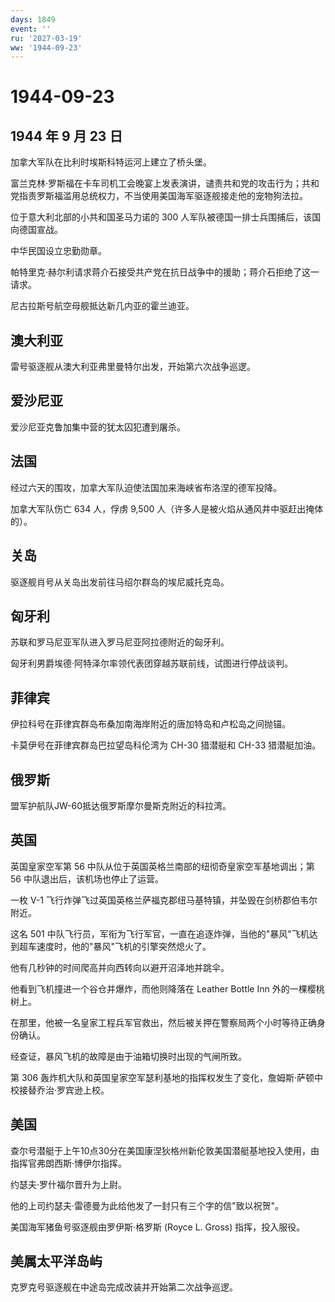 ```yaml
---
days: 1849
event: ''
ru: '2027-03-19'
ww: '1944-09-23'
---
```


# 1944-09-23

## 1944 年 9 月 23 日

加拿大军队在比利时埃斯科特运河上建立了桥头堡。

富兰克林·罗斯福在卡车司机工会晚宴上发表演讲，谴责共和党的攻击行为；共和党指责罗斯福滥用总统权力，不当使用美国海军驱逐舰接走他的宠物狗法拉。

位于意大利北部的小共和国圣马力诺的 300
人军队被德国一排士兵围捕后，该国向德国宣战。

中华民国设立忠勤勋章。

帕特里克·赫尔利请求蒋介石接受共产党在抗日战争中的援助；蒋介石拒绝了这一请求。

尼古拉斯号航空母舰抵达新几内亚的霍兰迪亚。

## 澳大利亚

雷号驱逐舰从澳大利亚弗里曼特尔出发，开始第六次战争巡逻。

## 爱沙尼亚

爱沙尼亚克鲁加集中营的犹太囚犯遭到屠杀。

## 法国

经过六天的围攻，加拿大军队迫使法国加来海峡省布洛涅的德军投降。

加拿大军队伤亡 634 人，俘虏 9,500
人（许多人是被火焰从通风井中驱赶出掩体的）。

## 关岛

驱逐舰肖号从关岛出发前往马绍尔群岛的埃尼威托克岛。

## 匈牙利

苏联和罗马尼亚军队进入罗马尼亚阿拉德附近的匈牙利。

匈牙利男爵埃德·阿特泽尔率领代表团穿越苏联前线，试图进行停战谈判。

## 菲律宾

伊拉科号在菲律宾群岛布桑加南海岸附近的唐加特岛和卢松岛之间抛锚。

卡莫伊号在菲律宾群岛巴拉望岛科伦湾为 CH-30 猎潜艇和 CH-33 猎潜艇加油。

## 俄罗斯

盟军护航队JW-60抵达俄罗斯摩尔曼斯克附近的科拉湾。

## 英国

英国皇家空军第 56 中队从位于英国英格兰南部的纽彻奇皇家空军基地调出；第
56 中队退出后，该机场也停止了运营。

一枚 V-1
飞行炸弹飞过英国英格兰萨福克郡纽马基特镇，并坠毁在剑桥郡伯韦尔附近。

这名 501
中队飞行员，军衔为飞行军官，一直在追逐炸弹，当他的"暴风"飞机达到超车速度时，他的"暴风"飞机的引擎突然熄火了。

他有几秒钟的时间爬高并向西转向以避开沼泽地并跳伞。

他看到飞机撞进一个谷仓并爆炸，而他则降落在 Leather Bottle Inn
外的一棵樱桃树上。

在那里，他被一名皇家工程兵军官救出，然后被关押在警察局两个小时等待正确身份确认。

经查证，暴风飞机的故障是由于油箱切换时出现的气闸所致。

第 306
轰炸机大队和英国皇家空军瑟利基地的指挥权发生了变化，詹姆斯·萨顿中校接替乔治·罗宾逊上校。

## 美国

查尔号潜艇于上午10点30分在美国康涅狄格州新伦敦美国潜艇基地投入使用，由指挥官弗朗西斯·博伊尔指挥。

约瑟夫·罗什福尔晋升为上尉。

他的上司约瑟夫·雷德曼为此给他发了一封只有三个字的信"致以祝贺"。

美国海军猪鱼号驱逐舰由罗伊斯·格罗斯 (Royce L. Gross) 指挥，投入服役。

## 美属太平洋岛屿

克罗克号驱逐舰在中途岛完成改装并开始第二次战争巡逻。